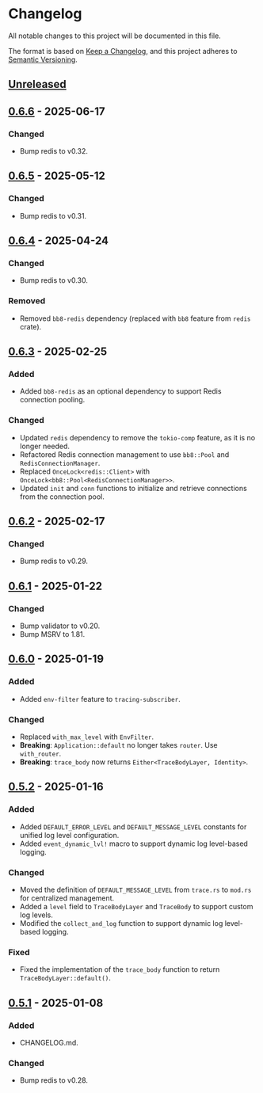 # Changelog

All notable changes to this project will be documented in this file.

The format is based on [Keep a Changelog](https://keepachangelog.com/en/1.1.0/),
and this project adheres to [Semantic Versioning](https://semver.org/spec/v2.0.0.html).

## [Unreleased]

## [0.6.6] - 2025-06-17

### Changed

- Bump redis to v0.32.

## [0.6.5] - 2025-05-12

### Changed

- Bump redis to v0.31.

## [0.6.4] - 2025-04-24

### Changed

- Bump redis to v0.30.

### Removed

- Removed `bb8-redis` dependency (replaced with `bb8` feature from `redis` crate).

## [0.6.3] - 2025-02-25

### Added

- Added `bb8-redis` as an optional dependency to support Redis connection pooling.

### Changed

- Updated `redis` dependency to remove the `tokio-comp` feature, as it is no longer needed.
- Refactored Redis connection management to use `bb8::Pool` and `RedisConnectionManager`.
- Replaced `OnceLock<redis::Client>` with `OnceLock<bb8::Pool<RedisConnectionManager>>`.
- Updated `init` and `conn` functions to initialize and retrieve connections from the connection pool.

## [0.6.2] - 2025-02-17

### Changed

- Bump redis to v0.29.

## [0.6.1] - 2025-01-22

### Changed

- Bump validator to v0.20.
- Bump MSRV to 1.81.

## [0.6.0] - 2025-01-19

### Added

- Added `env-filter` feature to `tracing-subscriber`.

### Changed

- Replaced `with_max_level` with `EnvFilter`.
- **Breaking**: `Application::default` no longer takes `router`. Use `with_router`.
- **Breaking**: `trace_body` now returns `Either<TraceBodyLayer, Identity>`.

## [0.5.2] - 2025-01-16

### Added

- Added `DEFAULT_ERROR_LEVEL` and `DEFAULT_MESSAGE_LEVEL` constants for unified log level configuration.
- Added `event_dynamic_lvl!` macro to support dynamic log level-based logging.

### Changed

- Moved the definition of `DEFAULT_MESSAGE_LEVEL` from `trace.rs` to `mod.rs` for centralized management.
- Added a `level` field to `TraceBodyLayer` and `TraceBody` to support custom log levels.
- Modified the `collect_and_log` function to support dynamic log level-based logging.

### Fixed

- Fixed the implementation of the `trace_body` function to return `TraceBodyLayer::default()`.

## [0.5.1] - 2025-01-08

### Added

- CHANGELOG.md.

### Changed

- Bump redis to v0.28.

[unreleased]: https://github.com/4lkaid/axum-kit/compare/v0.6.6...HEAD
[0.6.6]: https://github.com/4lkaid/axum-kit/compare/v0.6.5...v0.6.6
[0.6.5]: https://github.com/4lkaid/axum-kit/compare/v0.6.4...v0.6.5
[0.6.4]: https://github.com/4lkaid/axum-kit/compare/v0.6.3...v0.6.4
[0.6.3]: https://github.com/4lkaid/axum-kit/compare/v0.6.2...v0.6.3
[0.6.2]: https://github.com/4lkaid/axum-kit/compare/v0.6.1...v0.6.2
[0.6.1]: https://github.com/4lkaid/axum-kit/compare/v0.6.0...v0.6.1
[0.6.0]: https://github.com/4lkaid/axum-kit/compare/v0.5.2...v0.6.0
[0.5.2]: https://github.com/4lkaid/axum-kit/compare/v0.5.1...v0.5.2
[0.5.1]: https://github.com/4lkaid/axum-kit/compare/v0.5.0...v0.5.1

